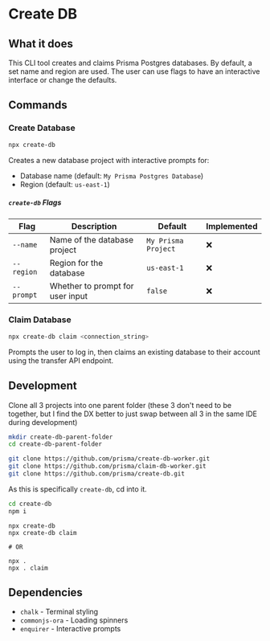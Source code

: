 # Create DB

## What it does

This CLI tool creates and claims Prisma Postgres databases. By default, a set name and region are used. The user can use flags to have an interactive interface or change the defaults.

## Commands

### Create Database
```bash
npx create-db
```

Creates a new database project with interactive prompts for:
- Database name (default: `My Prisma Postgres Database`)
- Region (default: `us-east-1`)

##### `create-db` Flags

| Flag | Description | Default | Implemented |
|------|-------------|---------|-------------|
| `--name` | Name of the database project | `My Prisma Project` | ❌ |
| `--region` | Region for the database | `us-east-1` | ❌ |
| `--prompt` | Whether to prompt for user input | `false` | ❌ |

### Claim Database
```bash
npx create-db claim <connection_string>
```

Prompts the user to log in, then claims an existing database to their account using the transfer API endpoint.

## Development

Clone all 3 projects into one parent folder (these 3 don't need to be together, but I find the DX better to just swap between all 3 in the same IDE during development)

```bash
mkdir create-db-parent-folder
cd create-db-parent-folder
```

```bash
git clone https://github.com/prisma/create-db-worker.git
git clone https://github.com/prisma/claim-db-worker.git
git clone https://github.com/prisma/create-db.git
```

As this is specifically `create-db`, cd into it.

```bash
cd create-db
npm i
```

```
npx create-db
npx create-db claim

# OR

npx .
npx . claim
```

## Dependencies

- `chalk` - Terminal styling
- `commonjs-ora` - Loading spinners
- `enquirer` - Interactive prompts


